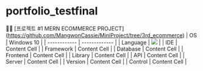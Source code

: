 # portfolio_testfinal


📌📎 [프로젝트 #1  MERN ECOMMERCE PROJECT] (https://github.com/MangwonCassie/MiniProject/tree/3rd_ecommerce)
| OS           | Windows 10    |
| ------------ | ------------- |
| Language     | <img src="https://img.shields.io/badge/표시할이름-61DAFB?style=for-the-badge&logo=react&logoColor=white">  |
| IDE          | Content Cell  |
| Framework    | Content Cell  |
| Database     | Content Cell  |
| Frontend     | Content Cell  |
| Library      | Content Cell  |
| API          | Content Cell  |
| Server       | Content Cell  |
| Version      | Content Cell  |
|  Control     | Content Cell  |

